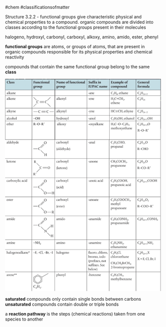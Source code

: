 #chem #classificationsofmatter  
  
Structure 3.2.2 - functional groups give characteristic physical and chemical properties to a compound. organic compounds are divided into classes according to the functional groups present in their molecules  
  
halogeno, hydroxyl, carbonyl, carboxyl, alkoxy, amino, amido, ester, phenyl  
  
**functional groups** are atoms, or groups of atoms, that are present in organic compounds responsible for its physical properties and chemical reactivity  
  
compounds that contain the same functional group belong to the same **class**  
  
![table of functional groups.png](Media/1%20Structure/1.3/2%20functional%20groups/table%20of%20functional%20groups.png)  
  
**saturated** compounds only contain single bonds between carbons  
**unsaturated** compounds contain double or triple bonds  
  
a **reaction pathway** is the steps (chemical reactions) taken from one species to another